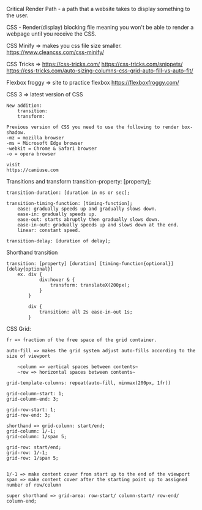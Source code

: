 Critical Render Path
	- a path that a website takes to display something to the user.

CSS - Render(display) blocking file meaning you won't be able to render a webpage until you receive the CSS.

CSS Minify => makes you css file size smaller.
	https://www.cleancss.com/css-minify/

CSS Tricks =>
	https://css-tricks.com/
	https://css-tricks.com/snippets/
	https://css-tricks.com/auto-sizing-columns-css-grid-auto-fill-vs-auto-fit/

Flexbox froggy => site to practice flexbox
	https://flexboxfroggy.com/

CSS 3 => latest version of CSS

	New addition:
		transition:
		transform:

	Previous version of CSS you need to use the following to render box-shadow.
	-mz = mozilla browser
	-ms = Microsoft Edge browser
	-webkit = Chrome & Safari browser
	-o = opera browser

	visit
	https://caniuse.com

Transitions and transform
	transition-property: [property]; <!-- all, width, height, background etc., -->

	transition-duration: [duration in ms or sec];

	transition-timing-function: [timing-function];
		ease: gradually speeds up and gradually slows down.
		ease-in: gradually speeds up.
		ease-out: starts abruptly then gradually slows down.
		ease-in-out: gradually speeds up and slows down at the end.
		linear: constant speed.
	
	transition-delay: [duration of delay];

Shorthand transition

	transition: [property] [duration] [timing-function{optional}] [delay{optional}]
		ex. div {
				div:hover & {
					transform: translateX(200px);
				}
			}

			div {
				transition: all 2s ease-in-out 1s;
			}

CSS Grid:

	fr => fraction of the free space of the grid container.

	auto-fill => makes the grid system adjust auto-fills according to the size of viewport

		~column => vertical spaces between contents~
		~row => horizontal spaces between contents~

	grid-template-columns: repeat(auto-fill, minmax(200px, 1fr))

	grid-column-start: 1;
	grid-column-end: 3;

	grid-row-start: 1;
	grid-row-end: 3;

	shorthand => grid-column: start/end;
	grid-column: 1/-1;
	grid-column: 1/span 5;

	grid-row: start/end;
	grid-row: 1/-1;
	grid-row: 1/span 5;


	1/-1 => make content cover from start up to the end of the viewport
	span => make content cover after the starting point up to assigned number of row/column

	super shorthand => grid-area: row-start/ column-start/ row-end/ column-end;


